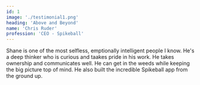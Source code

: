 ```yaml
---
id: 1
image: './testimonial1.png'
heading: 'Above and Beyond'
name: 'Chris Ruder'
profession: 'CEO - Spikeball'
---
```

Shane is one of the most selfless, emptionally intelligent people I know.  He's a deep thinker who is curious and taakes pride in his work.  He takes ownership and communicates well.  He can get in the weeds while keeping the big picture top of mind.  He also built the incredible Spikeball app from the ground up. 

